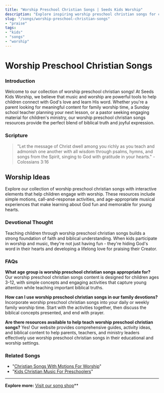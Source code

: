 ```yaml
---
title: "Worship Preschool Christian Songs | Seeds Kids Worship"
description: "Explore inspiring worship preschool christian songs for children's worship and faith development. Biblical music resources for families and ministry."
slug: "/songs/worship-preschool-christian-songs"
- "praise"
tags:
- "kids"
- "songs"
- "worship"
---
```


# Worship Preschool Christian Songs

### Introduction

Welcome to our collection of worship preschool christian songs! At Seeds Kids Worship, we believe that music and worship are powerful tools to help children connect with God's love and learn His word. Whether you're a parent looking for meaningful content for family worship time, a Sunday school teacher planning your next lesson, or a pastor seeking engaging material for children's ministry, our worship preschool christian songs resources provide the perfect blend of biblical truth and joyful expression.

### Scripture

> "Let the message of Christ dwell among you richly as you teach and admonish one another with all wisdom through psalms, hymns, and songs from the Spirit, singing to God with gratitude in your hearts." - Colossians 3:16

## Worship Ideas

Explore our collection of worship preschool christian songs with interactive elements that help children engage with worship. These resources include simple motions, call-and-response activities, and age-appropriate musical experiences that make learning about God fun and memorable for young hearts.

### Devotional Thought

Teaching children through worship preschool christian songs builds a strong foundation of faith and biblical understanding. When kids participate in worship and music, they're not just having fun - they're hiding God's word in their hearts and developing a lifelong love for praising their Creator.

### FAQs

**What age group is worship preschool christian songs appropriate for?**
Our worship preschool christian songs content is designed for children ages 3-12, with simple concepts and engaging activities that capture young attention while teaching important biblical truths.

**How can I use worship preschool christian songs in our family devotions?**
Incorporate worship preschool christian songs into your daily or weekly family worship time. Start with the activities together, then discuss the biblical concepts presented, and end with prayer.

**Are there resources available to help teach worship preschool christian songs?**
Yes! Our website provides comprehensive guides, activity ideas, and biblical content to help parents, teachers, and ministry leaders effectively use worship preschool christian songs in their educational and worship settings.

### Related Songs

- "[Christian Songs With Motions For Worship](/songs/christian-songs-with-motions-for-worship/)"
- "[Kids Christian Music For Preschoolers](/songs/kids-christian-music-for-preschoolers/)"

---

**Explore more:** [Visit our song shop](https://seedskidsworship.com/shop)**

<!-- Schema Markup -->
<script type="application/ld+json">
{
  "@context": "https://schema.org",
  "@type": "MusicRecording",
  "name": "Worship Preschool Christian Songs",
  "byArtist": {
    "@type": "MusicGroup",
    "name": "Seeds Kids Worship"
  },
  "isFamilyFriendly": true,
  "url": "https://seedskidsworship.com/songs/worship-preschool-christian-songs/"
}
</script>